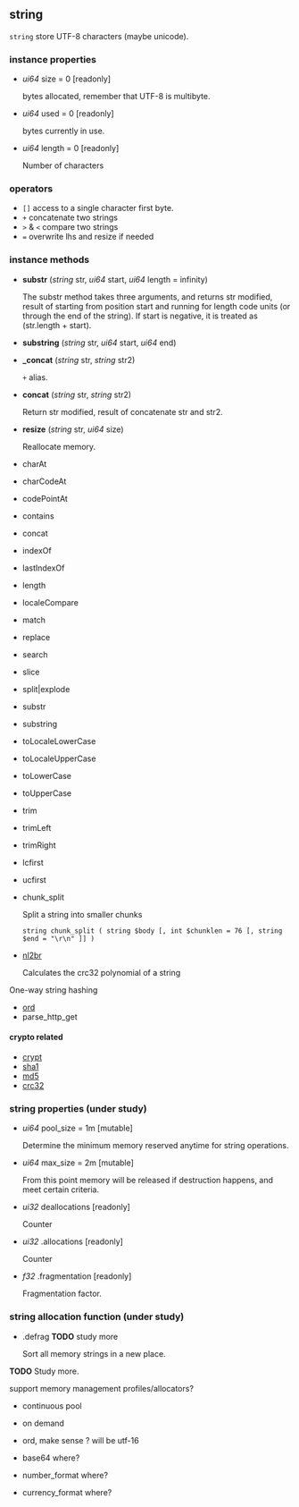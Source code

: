 ## string

`string` store UTF-8 characters (maybe unicode).

### instance properties

* *ui64* size = 0 [readonly]

  bytes allocated, remember that UTF-8 is multibyte.

* *ui64* used = 0 [readonly]

  bytes currently in use.

* *ui64* length = 0 [readonly]

  Number of characters

### operators

* `[]` access to a single character first byte.
* `+` concatenate two strings
* `>` & `<` compare two strings
* `=` overwrite lhs and resize if needed

### instance methods

* **substr** (*string* str, *ui64* start, *ui64* length = infinity)

  The substr method takes three arguments, and returns str modified, result of
  starting from position start and running for length code units
  (or through the end of the string). If start is negative,
  it is treated as (str.length + start).

* **substring** (*string* str, *ui64* start, *ui64* end)

* **_concat** (*string* str, *string* str2)

  `+` alias.

* **concat** (*string* str, *string* str2)

  Return str modified, result of concatenate str and str2.

* **resize** (*string* str, *ui64* size)

  Reallocate memory.

* charAt
* charCodeAt
* codePointAt
* contains
* concat
* indexOf
* lastIndexOf
* length
* localeCompare
* match
* replace
* search
* slice
* split|explode
* substr
* substring
* toLocaleLowerCase
* toLocaleUpperCase
* toLowerCase
* toUpperCase
* trim
* trimLeft
* trimRight

* lcfirst
* ucfirst

* chunk_split

  Split a string into smaller chunks

  `string chunk_split ( string $body [, int $chunklen = 76 [, string $end = "\r\n" ]] )`

* [nl2br](http://php.net/manual/en/function.nl2br.php)

  Calculates the crc32 polynomial of a string

One-way string hashing

* [ord](http://php.net/manual/en/function.ord.php)
* parse_http_get

#### crypto related

* [crypt](http://php.net/manual/en/function.crypt.php)
* [sha1](http://php.net/manual/en/function.sha1.php)
* [md5](http://php.net/manual/en/function.md5.php)
* [crc32](http://php.net/manual/en/function.crc32.php)


### string properties (under study)

* *ui64* pool_size = 1m [mutable]

  Determine the minimum memory reserved anytime for string operations.

* *ui64* max_size = 2m [mutable]

  From this point memory will be released if destruction happens, and meet certain criteria.

* *ui32* deallocations [readonly]

  Counter

* *ui32* .allocations [readonly]

  Counter

* *f32* .fragmentation [readonly]

  Fragmentation factor.


### string allocation function (under study)

* .defrag **TODO** study more

  Sort all memory strings in a new place.

**TODO** Study more.

support memory management profiles/allocators?
* continuous pool
* on demand

* ord, make sense ? will be utf-16
* base64 where?
* number_format where?
* currency_format where?

